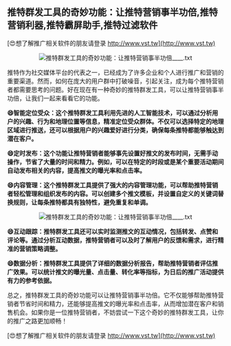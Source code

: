 ## **推特群发工具的奇妙功能：让推特营销事半功倍,推特营销利器,推特霸屏助手,推特过滤软件**

[😍想了解推广相关软件的朋友请登录 http://www.vst.tw](http://www.vst.tw)

 <center><img src="https://vst.tw/MP4/tuiguang/png/8.png" alt="推特群发工具的奇妙功能：让推特营销事半功倍____.txt"></center>

推特作为社交媒体平台的代表之一，已经成为了许多企业和个人进行推广和营销的重要渠道。然而，如何在庞大的用户群中打破噪音，引起关注，成为每个推特营销者都需要思考的问题。好在现在有一种奇妙的推特群发工具，可以让推特营销事半功倍，让我们一起来看看它的功能。

**😄智能定位受众：这个推特群发工具利用先进的人工智能技术，可以通过分析用户的兴趣、行为和地理位置等信息，精准定位受众群体。不仅可以选择特定的地理区域进行推送，还可以根据用户的兴趣爱好进行分类，确保每条推特都能够触达到潜在客户。**

**😄定时发布：这个功能让推特营销者能够事先设置好推文的发布时间，无需手动操作，节省了大量的时间和精力。例如，可以在特定的时段或是某个重要活动期间自动发布相关的内容，提高推文的曝光率和点击率。**

**😄内容管理：这个推特群发工具提供了强大的内容管理功能，可以帮助推特营销者轻松管理和组织发布的内容。可以创建多个推文模板，并设置自定义的关键词替换规则，让每条推特都具有独特性，避免重复和单调。**

 <center><img src="https://vst.tw/MP4/tuiguang/png/5.png" alt="推特群发工具的奇妙功能：让推特营销事半功倍____.txt"></center>

**😄互动跟踪：推特群发工具还可以实时监测推文的互动情况，包括转发、点赞和评论等。通过分析互动数据，推特营销者可以及时了解用户的反馈和需求，进行精准的营销策略调整。**

**😄数据分析：推特群发工具提供了详细的数据分析报告，帮助推特营销者评估推广效果。可以统计推文的曝光量、点击量、转化率等指标，为日后的推广活动提供有力的参考依据。**

总之，推特群发工具的奇妙功能可以让推特营销事半功倍。它不仅能够帮助推特营销者节省时间和精力，还能够提高推文的曝光率和点击率，从而增加潜在客户和销售机会。如果你是一位推特营销者，不妨尝试一下这个奇妙的推特群发工具，让你的推广之路更加顺畅！

[😍想了解推广相关软件的朋友请登录 http://www.vst.tw](http://www.vst.tw)



